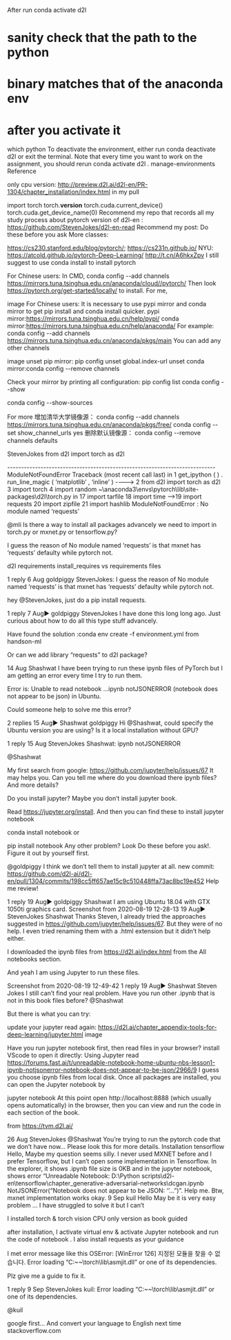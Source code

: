 

<!--
 * @version:
 * @Author:  StevenJokes https://github.com/StevenJokes
 * @Date: 2020-09-13 19:31:49
 * @LastEditors:  StevenJokes https://github.com/StevenJokes
 * @LastEditTime: 2020-09-13 19:32:56
 * @Description:http://preview.d2l.ai/d2l-en/master/chapter_installation/index.html
 * @TODO::
 * @Reference:
-->
After run conda activate d2l

# sanity check that the path to the python
# binary matches that of the anaconda env
# after you activate it
which python
To deactivate the environment, either run conda deactivate d2l or exit the terminal. Note that every time you want to work on the assignment, you should rerun conda activate d2l . manage-environments
Reference

only cpu version:
http://preview.d2l.ai/d2l-en/PR-1304/chapter_installation/index.html in my pull

import torch
torch.__version__
torch.cuda.current_device()
torch.cuda.get_device_name(0)
Recommend my repo that records all my study process about pytorch version of d2l-en : https://github.com/StevenJokes/d2l-en-read
Recommend my post: Do these before you ask
More classes:

https://cs230.stanford.edu/blog/pytorch/;
https://cs231n.github.io/
NYU: https://atcold.github.io/pytorch-Deep-Learning/ http://t.cn/A6hkxZpv
I still suggest to use conda install to install pytorch

For Chinese users:
In CMD,
conda config --add channels https://mirrors.tuna.tsinghua.edu.cn/anaconda/cloud//pytorch/
Then look https://pytorch.org/get-started/locally/ to install.
For me,

image
For Chinese users:
It is necessary to use pypi mirror and conda mirror to get pip install and conda install quicker.
pypi mirror:https://mirrors.tuna.tsinghua.edu.cn/help/pypi/
conda mirror:https://mirrors.tuna.tsinghua.edu.cn/help/anaconda/
For example:
conda config --add channels https://mirrors.tuna.tsinghua.edu.cn/anaconda/pkgs/main
You can add any other channels

image
unset pip mirror: pip config unset global.index-url
unset conda mirror:conda config --remove channels

Check your mirror by printing all configuration:
pip config list
conda config --show

conda config --show-sources

For more
增加清华大学镜像源：
conda config --add channels https://mirrors.tuna.tsinghua.edu.cn/anaconda/pkgs/free/
conda config --set show_channel_urls yes
删除默认镜像源：
conda config --remove channels defaults


Steven​Jokes
from d2l import torch as d2l

--------------------------------------------------------------------------- ModuleNotFoundError
Traceback (most recent call last) in
1 get_ipython ( ) . run_line_magic ( ‘matplotlib’ , ‘inline’ ) ---->
2 from d2l import torch as d2l
3 import torch
4 import random ~\anaconda3\envs\pytorch\lib\site-packages\d2l\torch.py in
17 import tarfile
18 import time
—>19 import requests
20 import zipfile
21 import hashlib
ModuleNotFoundError : No module named ‘requests’

@mli
Is there a way to install all packages advancely we need to import in torch.py or mxnet.py or tensorflow.py?

I guess the reason of No module named ‘requests’ is that mxnet has ‘requests’ defaulty while pytorch not.

d2l requirements
install_requires vs requirements files

1 reply
6 Aug
goldpiggy
 StevenJokes:
I guess the reason of No module named ‘requests’ is that mxnet has ‘requests’ defaulty while pytorch not.

hey @StevenJokes, just do a pip install requests.

1 reply
7 Aug▶ goldpiggy
Steven​Jokes
I have done this long long ago. Just curious about how to do all this type stuff advancely.

Have found the solution :conda env create -f environment.yml from handson-ml

Or can we add library “requests” to d2l package?

14 Aug
Shashwat
I have been trying to run these ipynb files of PyTorch but I am getting an error every time I try to run them.

Error is:
Unable to read notebook …ipynb notJSONERROR (notebook does not appear to be json) in Ubuntu.

Could someone help to solve me this error?

2 replies
15 Aug▶ Shashwat
goldpiggy
Hi @Shashwat, could specify the Ubuntu version you are using? Is it a local installation without GPU?

1 reply
15 Aug
Steven​Jokes
 Shashwat:
ipynb notJSONERROR

@Shashwat

My first search from google: https://github.com/jupyter/help/issues/67
It may helps you. Can you tell me where do you download there ipynb files?
And more details?

Do you install jupyter?
Maybe you don’t install jupyter book.

Read https://jupyter.org/install. And then you can find these to install jupyter notebook

conda install notebook
or

pip install notebook
Any other problem? Look Do these before you ask!. Figure it out by yourself first.

@goldpiggy
I think we don’t tell them to install jupyter at all.
new commit: https://github.com/d2l-ai/d2l-en/pull/1304/commits/198cc5ff657ae15c9c510448ffa73ac8bc19e452
Help me review!

1 reply
19 Aug▶ goldpiggy
Shashwat
I am using Ubuntu 18.04 with GTX 1050ti graphics card.
Screenshot from 2020-08-19 12-28-13
19 Aug▶ StevenJokes
Shashwat
Thanks Steven,
I already tried the approaches suggested in https://github.com/jupyter/help/issues/67. But they were of no help. I even tried renaming them with a .html extension but it didn’t help either.

I downloaded the ipynb files from https://d2l.ai/index.html from the All notebooks section.

And yeah I am using Jupyter to run these files.

Screenshot from 2020-08-19 12-49-42
1 reply
19 Aug▶ Shashwat
Steven​Jokes
I still can’t find your real problem. Have you run other .ipynb that is not in this book files before?
@Shashwat

But there is what you can try:

update your jupyter
read again: https://d2l.ai/chapter_appendix-tools-for-deep-learning/jupyter.html
image

Have you run jupyter notebook first, then read files in your browser?
install VScode to open it directly: Using Jupyter
read https://forums.fast.ai/t/unreadable-notebook-home-ubuntu-nbs-lesson1-ipynb-notjsonerror-notebook-does-not-appear-to-be-json/2966/9
I guess you choose ipynb files from local disk.
Once all packages are installed, you can open the Jupyter notebook by

jupyter notebook
At this point open http://localhost:8888 (which usually opens automatically) in the browser, then you can view and run the code in each section of the book.

from https://tvm.d2l.ai/

26 Aug
Steven​Jokes
@Shashwat
You’re trying to run the pytorch code that we don’t have now…
Please look this for more details.
 Installation tensorflow
Hello, Maybe my question seems silly. I never used MXNET before and I prefer Tensorflow, but I can’t open some implementation in Tensorflow. In the explorer, it shows .ipynb file size is 0KB and in the jupyter notebook, shows error “Unreadable Notebook: D:\Python scripts\d2l-en\tensorflow\chapter_generative-adversarial-networks\dcgan.ipynb NotJSONError(“Notebook does not appear to be JSON: ‘’…”)”. Help me. Btw, mxnet implementation works okay.
9 Sep
kuil
Hello May be it is very easy problem … I have struggled to solve it but I can’t

I installed torch & torch vision CPU only version as book guided

after installation, I activate virtual env & activate Jupyter notebook and run the code of notebook . I also install requests as your guidance

I met error message like this
OSError: [WinError 126] 지정된 모듈을 찾을 수 없습니다.
Error loading “C:~~\torch\lib\asmjit.dll” or one of its dependencies.

Plz give me a guide to fix it.

1 reply
9 Sep
Steven​Jokes
 kuil:
Error loading “C:~~\torch\lib\asmjit.dll” or one of its dependencies.

@kuil

google first… And convert your language to English next time
stackoverflow.com
